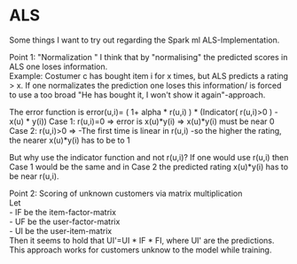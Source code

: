 # ALS
Some things I want to try out regarding the Spark ml ALS-Implementation.


Point 1: "Normalization " 
  I think that by "normalising" the predicted scores in ALS one loses information.  
  Example: Costumer c has bought item i for x times, but ALS predicts a rating > x. If one normalizates the prediction one loses this information/ is forced to use a too broad "He has bought it, I won't show it again"-approach.

The error function is error(u,i)= ( 1+ alpha * r(u,i) ) * (Indicator( r(u,i)>0 ) - x(u) * y(i))
Case 1: r(u,i)=0 => error is x(u)*y(i) => x(u)*y(i) must be near 0
Case 2: r(u,i)>0 => 
                  -The first time is linear in r(u,i)
                  -so the higher the rating, the nearer x(u)*y(i) has to be to 1
                  
But why use the indicator function and not r(u,i)? If one would use r(u,i) then Case 1 would be the same and in Case 2 the predicted rating x(u)*y(i) has to be near r(u,i).
  
 Point 2: Scoring of unknown customers via matrix multiplication  
  Let   
    - IF be the item-factor-matrix   
    - UF be the user-factor-matrix  
    - UI be the user-item-matrix  
 Then it seems to hold that UI'=UI * IF * FI, where UI' are the predictions. This approach works for customers unknow to the model while        training. 
